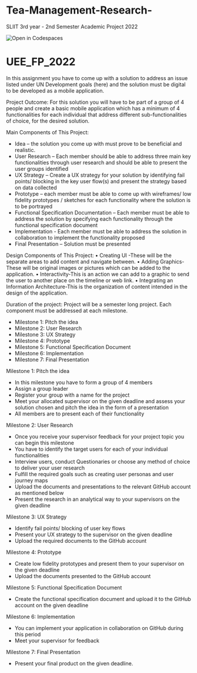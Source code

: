 # Tea-Management-Research-
SLIIT 3rd year - 2nd Semester Academic Project 2022


![Open in Codespaces](https://classroom.github.com/assets/open-in-codespaces-abfff4d4e15f9e1bd8274d9a39a0befe03a0632bb0f153d0ec72ff541cedbe34.svg)
# UEE_FP_2022

In this assignment you have to come up with a solution to address an issue listed under UN Development goals (here) and the solution must be digital to be developed as a mobile application.

Project Outcome:  For this solution you will have to be part of a group of 4 people and create a basic mobile application which has a minimum of 4 functionalities for each individual that address different sub-functionalities of choice, for the desired solution. 

Main Components of This Project:
-	Idea – the solution you come up with must prove to be beneficial and realistic.
-	User Research – Each member should be able to address three main key functionalities through user research and should be able to present the user groups identified
-	UX Strategy – Create a UX strategy for your solution by identifying fail points/ blocking in the key user flow(s) and present the strategy based on data collected
-	Prototype – each member must be able to come up with wireframes/ low fidelity prototypes / sketches for each functionality where the solution is to be portrayed
-	Functional Specification Documentation – Each member must be able to address the solution by specifying each functionality through the functional specification document
-	Implementation - Each member must be able to address the solution in collaboration to implement the functionality proposed
-	Final Presentation – Solution must be presented 

Design Components of This Project:
•	Creating UI -These will be the separate areas to add content and navigate between.
•	Adding Graphics-These will be original images or pictures which can be added to the application.
•	Interactivity-This is an action we can add to a graphic to send the user to another place on the timeline or web link. 
•	Integrating an Information Architecture-This is the organization of content intended in the design of the application.


Duration of the project: 
Project will be a semester long project. Each component must be addressed at each milestone.
-	Milestone 1: Pitch the idea
-	Milestone 2: User Research
-	Milestone 3: UX Strategy
-	Milestone 4: Prototype
-	Milestone 5: Functional Specification Document
-	Milestone 6: Implementation
-	Milestone 7: Final Presentation


Milestone 1: Pitch the idea
- In this milestone you have to form a group of 4 members 
-	Assign a group leader
-	Register your group with a name for the project
-	Meet your allocated supervisor on the given deadline and assess your solution chosen and pitch the idea in the form of a presentation
-	All members are to present each of their functionality

Milestone 2: User Research
-	Once you receive your supervisor feedback for your project topic you can begin this milestone
-	You have to identify the target users for each of your individual functionalities 
-	Interview users, conduct Questionaries or choose any method of choice to deliver your user research
-	Fulfill the required goals such as creating user personas and user journey maps
-	Upload the documents and presentations to the relevant GitHub account as mentioned below
-	Present the research in an analytical way to your supervisors on the given deadline

Milestone 3: UX Strategy
-	Identify fail points/ blocking of user key flows
-	Present your UX strategy to the supervisor on the given deadline
-	Upload the required documents to the GitHub account

Milestone 4: Prototype
-	Create low fidelity prototypes and present them to your supervisor on the given deadline
-	Upload the documents presented to the GitHub account

Milestone 5: Functional Specification Document
-	Create the functional specification document and upload it to the GitHub account on the given deadline

Milestone 6: Implementation
-	You can implement your application in collaboration on GitHub during this period
-	Meet your supervisor for feedback

Milestone 7: Final Presentation
-	Present your final product on the given deadline.

